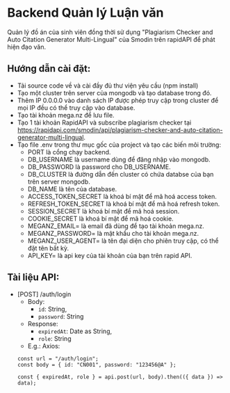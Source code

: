 # Backend Quản lý Luận văn
Quản lý đồ án của sinh viên đồng thời sử dụng "Plagiarism Checker and Auto Citation Generator Multi-Lingual" của Smodin trên rapidAPI để phát hiện đạo văn.

## Hướng dẫn cài đặt:
- Tải source code về và cài đầy đủ thư viện yêu cầu (npm install)
- Tạo một cluster trên server của mongodb và tạo database trong đó.
- Thêm IP 0.0.0.0 vào danh sách IP được phép truy cập trong cluster để mọi IP đều có thể truy cập vào database.
- Tạo tài khoản mega.nz để lưu file.
- Tạo 1 tài khoản RapidAPI và subscribe plagiarism checker tại https://rapidapi.com/smodin/api/plagiarism-checker-and-auto-citation-generator-multi-lingual.
- Tạo file .env trong thư mục gốc của project và tạo các biến môi trường:
  + PORT là cổng chạy backend.
  + DB_USERNAME là username dùng để đăng nhập vào mongodb.
  + DB_PASSWORD là password cho DB_USERNAME.
  + DB_CLUSTER là đường dẫn đến cluster có chứa databse của bạn trên server mongodb.
  + DB_NAME là tên của database.
  + ACCESS_TOKEN_SECRET là khoá bí mật để mã hoá access token.
  + REFRESH_TOKEN_SECRET là khoá bí mật để mã hoá refresh token.
  + SESSION_SECRET là khoá bí mật để mã hoá session.
  + COOKIE_SECRET là khoá bí mật để mã hoá cookie.
  + MEGANZ_EMAIL= là email đã dùng để tạo tài khoản mega.nz.
  + MEGANZ_PASSWORD= là mật khẩu cho tài khoản mega.nz.
  + MEGANZ_USER_AGENT= là tên đại diện cho phiên truy cập, có thể đặt tên bất kỳ.
  + API_KEY= là api key của tài khoản của bạn trên rapid API.

## Tài liệu API:
* [POST] /auth/login
  - Body:
    + `id`: String,
    + `password`: String
  - Response:
    + `expiredAt`: Date as String,
    + `role`: String
  - E.g.: Axios:
  ```
  const url = "/auth/login";
  const body = { id: "CN001", password: "123456@A" };
  
  const { expiredAt, role } = api.post(url, body).then(({ data }) => data);
  ```

